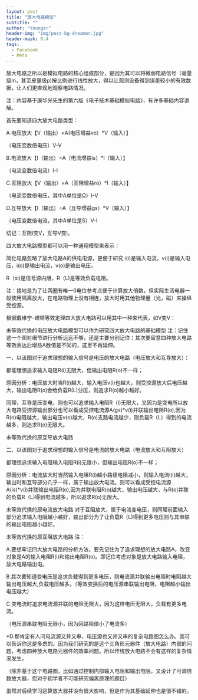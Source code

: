 ```yaml
---
layout: post
title: "放大电路模型"
subtitle: ""
author: "Younger"
header-img: "img/post-bg-dreamer.jpg"
header-mask: 0.4
tags:
  - Facebook
  - Meta
---
```

放大电路之所以是模拟电路的核心组成部分，是因为其可以将微弱电路信号（毫量级m，甚至皮量级p)按比例进行线性放大，得以让观测设备得到误差较小的有效数据，让人们更直观地观察电路情况。

注：内容基于康华光先生的第六版《电子技术基础模拟电路》，有许多基础内容讲解。

首先要知道四大放大电路类型：

A.电压放大【V（输出）=A(电压增益vo）*V（输入）】

（电压变数倍电压）V-V

B.电流放大【I（输出）=A（电流增益is）*I（输入）】

（电流变数倍电流）I-I

C.互阻放大【V（输出）=A（互阻增益ro）*I（输入）】

（电流变数倍电压，其中A单位是Ω）I-V

D.互导放大【I（输出）=A（互导增益gs）*V（输入）】

（电压变数倍电流，其中A单位是S）V-I

切记：互阻I变V，互导V变I。

四大放大电路模型都可以用一种通用模型来表示：


简化电路忽略了放大电路A的供电电源，更便于研究
i(i)是输入电流，v(i)是输入电压，i(o)是输出电流，v(o)是输出电压。

R（si)是信号源内阻，R（L)是等效负载电阻。

注：接地是为了让两圈有唯一0电位参考点便于计算放大倍数，但实际生活电器一般使用隔离放大，在电路物理上没有相连，放大时用其他物理量（光，磁）来操纵受控源。

根据戴维宁-诺顿等效定理四大放大电路可以用其中一种来代表，如V变V：

未等效代换的电压放大电路模型可以作为研究四大放大电路的基础模型
注：记住这一个图对细节进行分析远远不够，还是主要分别记住；其次要留意四种放大电路等效表达后增益A数值是不同的，这里不再延伸。

一、以该图对于追求理想的输入信号是电压的放大电路（电压放大和互导放大）：

都能理想追求输入电阻R(i)无限大，但输出电阻R(o)不一样；

原因分析：电压放大时当R(i)越大，输入电压v(i)也越大，则受控源放大后电压越大，输出电阻R(o)会给负载R(L)分压，则追求R(o)越小越好。

同理，互导是压变电，则也可以追求输入电阻R（i)无限大，又因为是变电所以放大电路受控源输出部分也可以看成受控电流源A(gs)*v(i)并联输出电阻R(o),因为R(o)电阻越大，输出电压v(o)越大，R(o)支路电流越少，则负载R（L）得到的电流越多，则追求R(o)无限大。



未等效代换的原互导放大电路


二、以该图对于追求理想的输入信号是电流的放大电路（电流放大和互阻放大）

都理想追求输入电阻输入电阻R(i)无限小，但输出电阻R(o)不一样；

原因分析：电流放大时当然输入电阻R(i)越小路径电阻减小，则输入电流i(i)越大，输出时和互导部分几乎一样，属于输出放大电流。则可以看成受控电流源A(is)*v(i)并联输出电阻R(o),因为并联电阻R(o)越大，输出电压越大，与R(o)并联的负载R（L)得到电流越多，所以追求R(o)无限大。

未等效代换的原电流放大电路
对于互阻放大，属于电流变电压，则同理前面输入部分追求输入电阻越小越好，输出部分为了让负载R（L)得到更多电压则与其串联的输出电阻越小越好。

未等效代换的原互阻放大电路
注：

A.要想牢记四大放大电路的分析方法，要先记住为了追求理想的放大电路A，改变对象是A的输入电阻R(i)和输出电阻R(o)。即记住考虑对象是放大电路输入电阻，放大电路输出电。

B.其次要知道变电压是追求负载得到更多电压，则电流源并联输出电阻时电阻越大输出电压越大,负载电压越多。（等效变换后的电压源串联输出电阻，电阻越小输出电压越大）

C.变电流时追求电流源并联的电阻无限大，因为这样电压无限大，负载有更多电流。

（电压源串联电阻无限小，因为回路阻值小了电流多）

*D.那肯定有人问电流源又并又串，电压源也又并又串的复杂电路图怎么办。我可以告诉你这是多虑的。因为我们研究的是这个三角形元器件（放大电路）内部的问题，考虑四种放大电路元器件的效率问题。所以传统放大电路不会有这样的复杂情况发生。

（除非基于这个电路图，比如通过控制内部输入电阻和输出电阻，又设计了可调倍数放大器，但对于初学者不可能研究偏离原理的题目）

虽然对后续学习运算放大器并没有很大影响，但是作为其基础延伸也是很不错的。